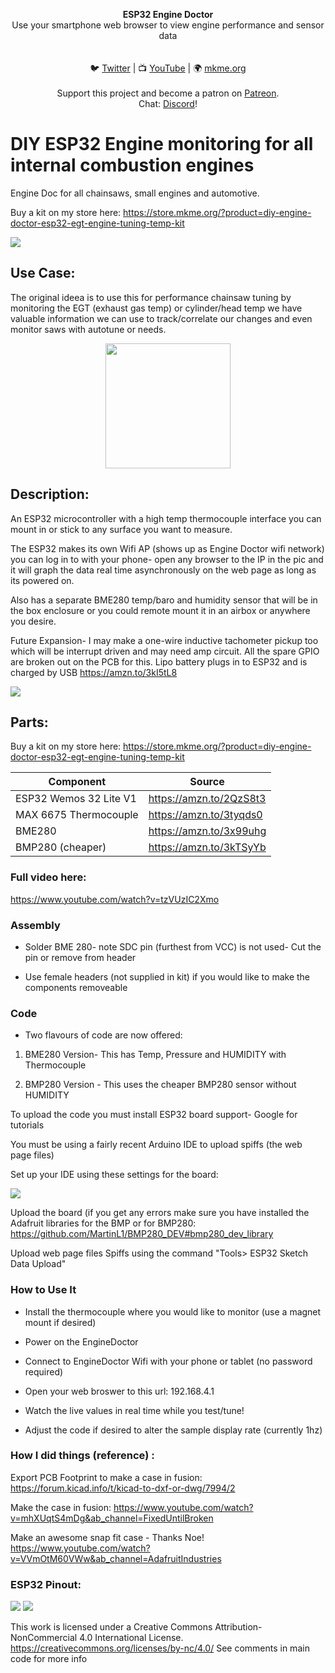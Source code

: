 
<p align="center">
<b>ESP32 Engine Doctor</b><br>
Use your smartphone web browser to view engine performance and sensor data<br><br>
<br>🐦 <a href="https://twitter.com/mkmeorg">Twitter</a>
| 📺 <a href="https://www.youtube.com/mkmeorg">YouTube</a>
| 🌍 <a href="http://www.mkme.org">mkme.org</a><br>
<br>
Support this project and become a patron on <a href="https://www.patreon.com/EricWilliam">Patreon</a>.<br>
Chat: <a href="https://discord.gg/j9S4Fgv">Discord</a></b>!
</p>

# DIY ESP32 Engine monitoring for all internal combustion engines 
Engine Doc for all chainsaws, small engines and automotive.  

Buy a kit on my store here: https://store.mkme.org/?product=diy-engine-doctor-esp32-egt-engine-tuning-temp-kit

<img src="https://github.com/MKme/Engine-Doctor/blob/main/_%20photos/Schem.PNG"/>

## Use Case:
The original ideea is to use this for performance chainsaw tuning by monitoring the EGT (exhaust gas temp) or cylinder/head temp we have valuable information 
we can use to track/correlate our changes and even monitor saws with autotune or needs. 

<p align="center">
<img src="https://github.com/MKme/Engine-Doctor/blob/main/_%20photos/vlcsnap-2021-05-02-12h10m24s681.png" width="200"/>
</p>

## Description:

An ESP32 microcontroller with a high temp thermocouple interface you can mount in or stick to any surface you want to measure. 

The ESP32 makes its own Wifi AP (shows up as Engine Doctor wifi network) you can log in to with your phone- open any browser to the IP in the pic and it will graph the data real time asynchronously on the web page as long as its powered on.  

Also has a separate BME280 temp/baro and humidity sensor that will be in the box enclosure or you could remote mount it in an airbox or anywhere you desire.

Future Expansion- I may make a one-wire inductive tachometer pickup too which will be interrupt driven and may need amp circuit. All the spare GPIO are broken out on the PCB for this. 
Lipo battery plugs in to ESP32 and is charged by USB https://amzn.to/3kI5tL8


<img src="https://github.com/MKme/Engine-Doctor/blob/main/_%20photos/PCB%20render.PNG"/>

## Parts:


Buy a kit on my store here: https://store.mkme.org/?product=diy-engine-doctor-esp32-egt-engine-tuning-temp-kit


|     Component    | Source  |
| ---------- |----------------|
| ESP32 Wemos 32 Lite V1 | https://amzn.to/2QzS8t3
| MAX 6675 Thermocouple | https://amzn.to/3tyqds0
| BME280 | https://amzn.to/3x99uhg
| BMP280 (cheaper) | https://amzn.to/3kTSyYb


### Full video here:

https://www.youtube.com/watch?v=tzVUzIC2Xmo

### Assembly

- Solder BME 280- note SDC pin (furthest from VCC) is not used- Cut the pin or remove from header

- Use female headers (not supplied in kit) if you would like to make the components removeable



### Code

- Two flavours of code are now offered:

1.  BME280 Version- This has Temp, Pressure and HUMIDITY with Thermocouple

2.  BMP280 Version - This uses the cheaper BMP280 sensor without HUMIDITY

To upload the code you must install ESP32 board support- Google for tutorials

You must be using a fairly recent Arduino IDE to upload spiffs (the web page files)  

Set up your IDE using these settings for the board:

<img src="https://github.com/MKme/Engine-Doctor/blob/main/_%20photos/IDEsettings.png"/>

Upload the board (if you get any errors make sure you have installed the Adafruit libraries for the BMP or for BMP280: https://github.com/MartinL1/BMP280_DEV#bmp280_dev_library

Upload web page files Spiffs using the command "Tools> ESP32 Sketch Data Upload"




### How to Use It

- Install the thermocouple where you would like to monitor (use a magnet mount if desired) 

- Power on the EngineDoctor

- Connect to EngineDoctor Wifi with your phone or tablet (no password required)

- Open your web broswer to this url:  192.168.4.1

- Watch the live values in real time while you test/tune!

- Adjust the code if desired to alter the sample display rate (currently 1hz) 


### How I did things (reference) :


Export PCB Footprint to make a case in fusion: https://forum.kicad.info/t/kicad-to-dxf-or-dwg/7994/2

Make the case in fusion: https://www.youtube.com/watch?v=mhXUqtS4mDg&ab_channel=FixedUntilBroken

Make an awesome snap fit case - Thanks Noe! https://www.youtube.com/watch?v=VVmOtM60VWw&ab_channel=AdafruitIndustries


### ESP32 Pinout: 


<img src="https://github.com/MKme/ESP32/blob/main/Wemos%2032%20Lite%20Board/pics/Lolin32_pinout03.png"/>

<img src="https://github.com/MKme/ESP32/blob/main/Wemos%2032%20Lite%20Board/pics/2.jpg"/>

This work is licensed under a Creative Commons Attribution-NonCommercial 4.0 International License. https://creativecommons.org/licenses/by-nc/4.0/ See comments in main code for more info
